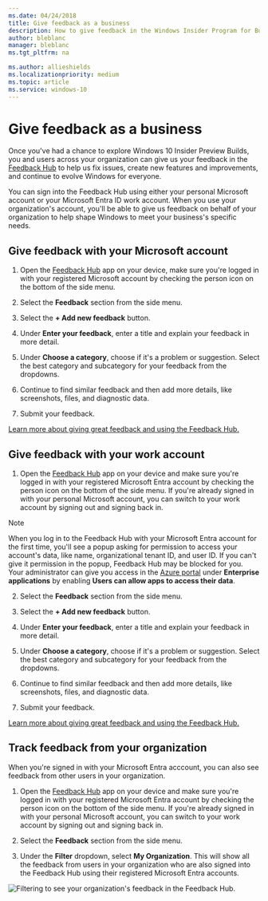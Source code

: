 ```yaml
---
ms.date: 04/24/2018
title: Give feedback as a business
description: How to give feedback in the Windows Insider Program for Business
author: bleblanc
manager: bleblanc
ms.tgt_pltfrm: na

ms.author: allieshields
ms.localizationpriority: medium
ms.topic: article
ms.service: windows-10
---
```


# Give feedback as a business

Once you've had a chance to explore Windows 10 Insider Preview Builds, you and users across your organization can give us your feedback in the [Feedback Hub](https://aka.ms/WIPFeedbackHub) to help us fix issues, create new features and improvements, and continue to evolve Windows for everyone.

You can sign into the Feedback Hub using either your personal Microsoft account or your Microsoft Entra ID work account. When you use your organization's account, you'll be able to give us feedback on behalf of your organization to help shape Windows to meet your business's specific needs.

## Give feedback with your Microsoft account

1. Open the [Feedback Hub](https://aka.ms/WIPFeedbackHub) app on your device, make sure you're logged in with your registered Microsoft account by checking the person icon on the bottom of the side menu.

2. Select the **Feedback** section from the side menu.

3. Select the **+ Add new feedback** button.

4. Under **Enter your feedback**, enter a title and explain your feedback in more detail.

5. Under **Choose a category**, choose if it's a problem or suggestion. Select the best category and subcategory for your feedback from the dropdowns. 

6. Continue to find similar feedback and then add more details, like screenshots, files, and diagnostic data.

7. Submit your feedback.

[Learn more about giving great feedback and using the Feedback Hub.](../feedback.md)

## Give feedback with your work account

1. Open the [Feedback Hub](https://aka.ms/WIPFeedbackHub) app on your device and make sure you're logged in with your registered Microsoft Entra account by checking the person icon on the bottom of the side menu. If you're already signed in with your personal Microsoft account, you can switch to your work account by signing out and signing back in.

> [!NOTE] 
> When you log in to the Feedback Hub with your Microsoft Entra account for the first time, you'll see a popup asking for permission to access your account's data, like name, organizational tenant ID, and user ID. If you can't give it permission in the popup, Feedback Hub may be blocked for you. Your administrator can give you access in the [Azure portal](https://portal.azure.com/) under **Enterprise applications** by enabling **Users can allow apps to access their data**. 

2. Select the **Feedback** section from the side menu.

3. Select the **+ Add new feedback** button.

4. Under **Enter your feedback**, enter a title and explain your feedback in more detail.

5. Under **Choose a category**, choose if it's a problem or suggestion. Select the best category and subcategory for your feedback from the dropdowns. 

6. Continue to find similar feedback and then add more details, like screenshots, files, and diagnostic data.

7. Submit your feedback.

[Learn more about giving great feedback and using the Feedback Hub.](../feedback.md)

## Track feedback from your organization

When you're signed in with your Microsoft Entra acccount, you can also see feedback from other users in your organization.

1. Open the [Feedback Hub](https://aka.ms/WIPFeedbackHub) app on your device and make sure you're logged in with your registered Microsoft Entra account by checking the person icon on the bottom of the side menu. If you're already signed in with your personal Microsoft account, you can switch to your work account by signing out and signing back in.

2. Select the **Feedback** section from the side menu.

2. Under the **Filter** dropdown, select **My Organization**. This will show all the feedback from users in your organization who are also signed into the Feedback Hub using their registered Microsoft Entra accounts.

![Filtering to see your organization's feedback in the Feedback Hub.](images/wip-4-biz-feedback.png)
